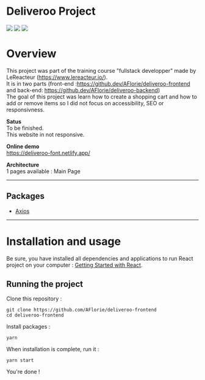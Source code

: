 # Deliveroo Project
![](https://img.shields.io/github/last-commit/AFlorie/deliveroo-frontend.svg?style=for-the-badge)
![](https://img.shields.io/website?up_color=green&up_message=online&url=https://deliveroo-font.netlify.app/)
![](https://res.cloudinary.com/drshresqr/image/upload/v1631696390/Git%20ReadMe%20Project%20Images/deliveroo_kvuyrp.png)

# Overview

This project was part of the training course "fullstack developper" made by LeReacteur (https://www.lereacteur.io/).  
It is in two parts (front-end :https://github.dev/AFlorie/deliveroo-frontend and back-end: https://github.dev/AFlorie/deliveroo-backend)  
The goal of this project was learn how to create a shopping cart and how to add or remove items so I did not focus on accessibility, SEO or responsivness.  

**Satus**  
To be finished.  
This website in not responsive.

**Online demo**  
https://deliveroo-font.netlify.app/

**Architecture**  
1 pages available : Main Page  
    
---

## Packages

- [Axios](https://github.com/axios/axios)

---

# Installation and usage
  
Be sure, you have installed all dependencies and applications to run React project on your computer : [Getting Started with React](https://reactjs.org/docs/getting-started.html).  


## Running the project

Clone this repository :

```
git clone https://github.com/AFlorie/deliveroo-frontend
cd deliveroo-frontend
```

Install packages :

```
yarn
```

When installation is complete, run it :

```
yarn start
```

You're done !